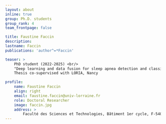```yaml
---
layout: about
inline: true
group: Ph.D. students
group_rank: 4
team_frontpage: false

title: Faustine Faccin
description: 
lastname: Faccin
publications: 'author^=*Faccin'

teaser: >
    PhD student (2022-2025) <br/>
    "Deep learning and data fusion for sleep apnea detection and classification" <br/>
    Thesis co-supervised with LORIA, Nancy

profile:
    name: Faustine Faccin
    align: right
    email: faustine.faccin@univ-lorraine.fr
    role: Doctoral Researcher
    image: faccin.jpg
    address: >
        Faculté des Sciences et Technologies, Bâtiment 1er cycle, F-54000 Nancy, Office 425
---
```


